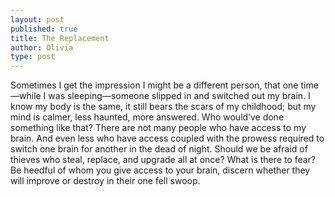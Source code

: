 ```yaml
---
layout: post
published: true
title: The Replacement
author: Olivia
type: post
---
```


Sometimes I get the impression I might be a different person, that one time—while I was sleeping—someone slipped in and switched out my brain. I know my body is the same, it still bears the scars of my childhood; but my mind is calmer, less haunted, more answered. Who would’ve done something like that? There are not many people who have access to my brain. And even less who have access coupled with the prowess required to switch one brain for another in the dead of night. Should we be afraid of thieves who steal, replace, and upgrade all at once? What is there to fear? Be heedful of whom you give access to your brain, discern whether they will improve or destroy in their one fell swoop.